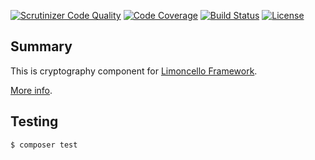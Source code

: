 [![Scrutinizer Code Quality](https://scrutinizer-ci.com/g/limoncello-php-dist/crypt/badges/quality-score.png?b=master)](https://scrutinizer-ci.com/g/limoncello-php-dist/crypt/?branch=master)
[![Code Coverage](https://scrutinizer-ci.com/g/limoncello-php-dist/crypt/badges/coverage.png?b=master)](https://scrutinizer-ci.com/g/limoncello-php-dist/crypt/?branch=master)
[![Build Status](https://travis-ci.org/limoncello-php-dist/crypt.svg?branch=master)](https://travis-ci.org/limoncello-php-dist/crypt)
[![License](https://img.shields.io/packagist/l/limoncello-php/crypt.svg)](https://packagist.org/packages/limoncello-php/crypt)

## Summary

This is cryptography component for [Limoncello Framework](https://github.com/limoncello-php/framework).

[More info](https://github.com/limoncello-php/framework).

## Testing

```bash
$ composer test
```
